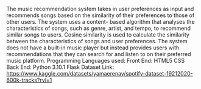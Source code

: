 The music recommendation system takes in user preferences as input and recommends songs based on the similarity of their preferences to those of other users. The system uses a content- based algorithm that analyses the characteristics of songs, such as genre, artist, and tempo, to recommend similar songs to users.
Cosine similarity is used to calculate the similarity between the characteristics of songs and user preferences. The system does not have a built-in music player but instead provides users with recommendations that 
they can search for and listen to on their preferred music platform.
Programming Languages used:
Front End:
HTML5
CSS
Back End:
Python 3.10.1
Flask
Dataset Link: https://www.kaggle.com/datasets/yamaerenay/spotify-dataset-19212020-600k-tracks?rvi=1

